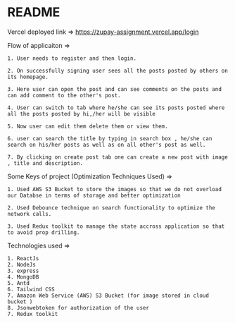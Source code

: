 # README

Vercel deployed link => https://zupay-assignment.vercel.app/login

Flow of applicaiton  =>

    1. User needs to register and then login.
    
    2. On successfully signing user sees all the posts posted by others on its homepage.
    
    3. Here user can open the post and can see comments on the posts and can add comment to the other's post.
    
    4. User can switch to tab where he/she can see its posts posted where all the posts posted by hi,/her will be visible
    
    5. Now user can edit them delete them or view them.
    
    6. user can search the title by typing in search box , he/she can search on his/her posts as well as on all other's post as well.
    
    7. By clicking on create post tab one can create a new post with image , title and description.

Some Keys of project (Optimization Techniques Used)  =>

    1. Used AWS S3 Bucket to store the images so that we do not overload our Databse in terms of storage and better optimization
    
    2. Used Debounce technique on search functionality to optimize the network calls.
    
    3. Used Redux toolkit to manage the state accross application so that to avoid prop drilling.

    
Technologies used  =>

    1. ReactJs
    2. NodeJs
    3. express
    4. MongoDB
    5. Antd
    6. Tailwind CSS
    7. Amazon Web Service (AWS) S3 Bucket (for image stored in cloud bucket )
    8. Jsonwebtoken for authorization of the user
    7. Redux toolkit


